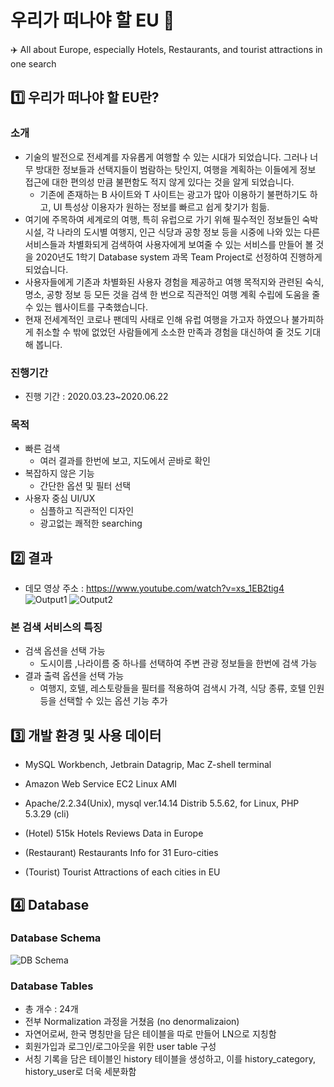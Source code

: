 # 우리가 떠나야 할 EU 🌴
✈️ All about Europe, especially Hotels, Restaurants, and tourist attractions in one search
## 1️⃣ 우리가 떠나야 할 EU란?
### 소개
- 기술의 발전으로 전세계를 자유롭게 여행할 수 있는 시대가 되었습니다. 그러나 너무 방대한 정보들과 선택지들이 범람하는 탓인지, 여행을 계획하는 이들에게 정보 접근에 대한 편의성 만큼 불편함도 적지 않게 있다는 것을 알게 되었습니다.
  - 기존에 존재하는 B 사이트와 T 사이트는 광고가 많아 이용하기 불편하기도 하고, UI 특성상 이용자가 원하는 정보를 빠르고 쉽게 찾기가 힘듦.
- 여기에 주목하여 세계로의 여행, 특히 유럽으로 가기 위해 필수적인 정보들인 숙박시설, 각 나라의 도시별 여행지, 인근 식당과 공항 정보 등을 시중에 나와 있는 다른 서비스들과 차별화되게 검색하여 사용자에게 보여줄 수 있는 서비스를 만들어 볼 것을 2020년도 1학기 Database system 과목 Team Project로 선정하여 진행하게 되었습니다. 
- 사용자들에게 기존과 차별화된 사용자 경험을 제공하고 여행 목적지와 관련된 숙식, 명소, 공항 정보 등 모든 것을 검색 한 번으로 직관적인 여행 계획 수립에 도움을 줄 수 있는 웹사이트를 구축했습니다. 
- 현재 전세계적인 코로나 팬데믹 사태로 인해 유럽 여행을 가고자 하였으나 불가피하게 취소할 수 밖에 없었던 사람들에게 소소한 만족과 경험을 대신하여 줄 것도 기대해 봅니다.
### 진행기간
- 진행 기간 :  2020.03.23~2020.06.22
### 목적
- 빠른 검색
  - 여러 결과를 한번에 보고, 지도에서 곧바로 확인
- 복잡하지 않은 기능
  - 간단한 옵션 및 필터 선택
- 사용자 중심 UI/UX
  - 심플하고 직관적인 디자인
  - 광고없는 쾌적한 searching

## 2️⃣ 결과
- 데모 영상 주소 : https://www.youtube.com/watch?v=xs_1EB2tig4
![Output1](https://user-images.githubusercontent.com/29566893/127650332-0b31b9a9-2f6b-4cb6-bd15-efe05dbc0939.png)
![Output2](https://user-images.githubusercontent.com/29566893/127650470-507befba-5ced-4c14-af73-9f3d9b7d3651.png)

### 본 검색 서비스의 특징
- 검색 옵션을 선택 가능
  - 도시이름 ,나라이름 중 하나를 선택하여 주변 관광 정보들을 한번에 검색 가능
- 결과 출력 옵션을 선택 가능
  - 여행지, 호텔, 레스토랑들을 필터를 적용하여 검색시 가격, 식당 종류, 호텔 인원 등을 선택할 수 있는 옵션 기능 추가

## 3️⃣ 개발 환경 및 사용 데이터
- MySQL Workbench, Jetbrain Datagrip, Mac Z-shell terminal
- Amazon Web Service EC2 Linux AMI
- Apache/2.2.34(Unix), mysql ver.14.14 Distrib 5.5.62, for Linux, PHP 5.3.29 (cli)

- (Hotel) 515k Hotels Reviews Data in Europe
- (Restaurant) Restaurants Info for 31 Euro-cities
- (Tourist) Tourist Attractions of each cities in EU

## 4️⃣ Database
### Database Schema
![DB Schema](https://user-images.githubusercontent.com/29566893/127652366-50bc44f5-b226-41ad-91e1-272d859f0e13.png)

### Database Tables
- 총 개수 : 24개
- 전부 Normalization 과정을 거쳤음 (no denormalizaion)
- 자연어로써, 한국 명칭만을 담은 테이블을 따로 만들어 LN으로 지칭함
- 회원가입과 로그인/로그아웃을 위한 user table 구성
- 서칭 기록을 담은 테이블인 history 테이블을 생성하고, 이를 history_category, history_user로 더욱 세분화함
